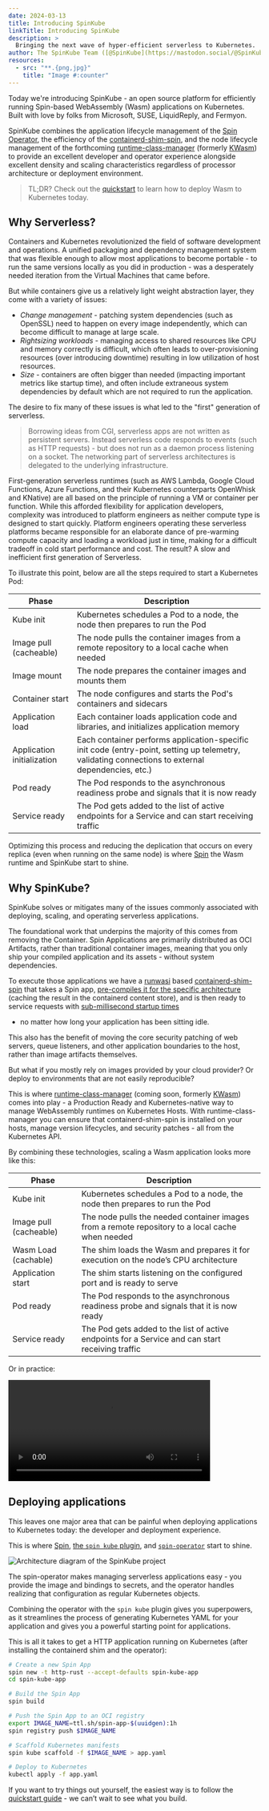 ```yaml
---
date: 2024-03-13
title: Introducing SpinKube
linkTitle: Introducing SpinKube
description: >
  Bringing the next wave of hyper-efficient serverless to Kubernetes.
author: The SpinKube Team ([@SpinKube](https://mastodon.social/@SpinKube))
resources:
  - src: "**.{png,jpg}"
    title: "Image #:counter"
---
```

Today we're introducing SpinKube - an open source platform for efficiently running Spin-based
WebAssembly (Wasm) applications on Kubernetes. Built with love by folks from Microsoft, SUSE,
LiquidReply, and Fermyon.

SpinKube combines the application lifecycle management of the [Spin Operator][spin-operator], the
efficiency of the [containerd-shim-spin][containerd-shim-spin], and the node lifecycle management of
the forthcoming [runtime-class-manager][runtime-class-manager] (formerly [KWasm][kwasm]) to provide
an excellent developer and operator experience alongside excellent density and scaling
characteristics regardless of processor architecture or deployment environment.

>
> TL;DR? Check out the [quickstart][quickstart] to learn how to deploy Wasm to Kubernetes today.
>

## Why Serverless?

Containers and Kubernetes revolutionized the field of software development and operations. A unified
packaging and dependency management system that was flexible enough to allow most applications to
become portable - to run the same versions locally as you did in production - was a desperately
needed iteration from the Virtual Machines that came before.

But while containers give us a relatively light weight abstraction layer, they come with a variety
of issues:

- *Change management* - patching system dependencies (such as OpenSSL) need to happen on every image
  independently, which can become difficult to manage at large scale.
- *Rightsizing workloads* - managing access to shared resources like CPU and memory correctly is
  difficult, which often leads to over-provisioning resources (over introducing downtime) resulting
  in low utilization of host resources.
- *Size* - containers are often bigger than needed (impacting important metrics like startup time),
  and often include extraneous system dependencies by default which are not required to run the
  application.

The desire to fix many of these issues is what led to the "first" generation of serverless.

>
> Borrowing ideas from CGI, serverless apps are not written as persistent servers. Instead
> serverless code responds to events (such as HTTP requests) - but does not run as a daemon process
> listening on a socket. The networking part of serverless architectures is delegated to the
> underlying infrastructure.
>

First-generation serverless runtimes (such as AWS Lambda, Google Cloud Functions, Azure Functions,
and their Kubernetes counterparts OpenWhisk and KNative) are all based on the principle of running a
VM or container per function. While this afforded flexibility for application developers, complexity
was introduced to platform engineers as neither compute type is designed to start quickly. Platform
engineers operating these serverless platforms became responsible for an elaborate dance of
pre-warming compute capacity and loading a workload just in time, making for a difficult tradeoff in
cold start performance and cost. The result? A slow and inefficient first generation of Serverless.

To illustrate this point, below are all the steps required to start a Kubernetes Pod:

| Phase | Description |
| --- | --- |
| Kube init | Kubernetes schedules a Pod to a node, the node then prepares to run the Pod |
| Image pull (cacheable) | The node pulls the container images from a remote repository to a local cache when needed |
| Image mount | The node prepares the container images and mounts them |
| Container start | The node configures and starts the Pod's containers and sidecars |
| Application load | Each container loads application code and libraries, and initializes application memory |
| Application initialization | Each container performs application-specific init code (entry-point, setting up telemetry, validating connections to external dependencies, etc.) |
| Pod ready | The Pod responds to the asynchronous readiness probe and signals that it is now ready |
| Service ready | The Pod gets added to the list of active endpoints for a Service and can start receiving traffic |

Optimizing this process and reducing the deplication that occurs on every replica (even when running
on the same node) is where [Spin][spin] the Wasm runtime and SpinKube start to shine.

## Why SpinKube?

SpinKube solves or mitigates many of the issues commonly associated with deploying, scaling, and
operating serverless applications.

The foundational work that underpins the majority of this comes from removing the Container. Spin
Applications are primarily distributed as OCI Artifacts, rather than traditional container images,
meaning that you only ship your compiled application and its assets - without system dependencies.

To execute those applications we have a [runwasi](https://github.com/containerd/runwasi) based
[containerd-shim-spin](https://github.com/spinframework/containerd-shim-spin/) that takes a Spin app,
[pre-compiles it for the specific
architecture](https://github.com/spinframework/containerd-shim-spin/pull/32) (caching the result in the
containerd content store), and is then ready to service requests with [sub-millisecond startup
times](https://fermyon.github.io/spin-benchmarks/criterion/reports/spin-executor_sleep-1ms/index.html)
- no matter how long your application has been sitting idle.

This also has the benefit of moving the core security patching of web servers, queue listeners, and
other application boundaries to the host, rather than image artifacts themselves.

But what if you mostly rely on images provided by your cloud provider? Or deploy to environments
that are not easily reproducible?

This is where [runtime-class-manager][runtime-class-manager] (coming soon, formerly [KWasm][kwasm])
comes into play - a Production Ready and Kubernetes-native way to manage WebAssembly runtimes on
Kubernetes Hosts. With runtime-class-manager you can ensure that containerd-shim-spin is installed
on your hosts, manage version lifecycles, and security patches - all from the Kubernetes API.

By combining these technologies, scaling a Wasm application looks more like this:

| Phase | Description |
| --- | --- |
| Kube init | Kubernetes schedules a Pod to a node, the node then prepares to run the Pod |
| Image pull (cacheable) | The node pulls the needed container images from a remote repository to a local cache when needed |
| Wasm Load (cachable) | The shim loads the Wasm and prepares it for execution on the node’s CPU architecture |
| Application start | The shim starts listening on the configured port and is ready to serve |
| Pod ready | The Pod responds to the asynchronous readiness probe and signals that it is now ready |
| Service ready | The Pod gets added to the list of active endpoints for a Service and can start receiving traffic |

Or in practice:

<video src="spinkube-scaling.mp4" width="80%" controls></video>


## Deploying applications

This leaves one major area that can be painful when deploying applications to Kubernetes today: the
developer and deployment experience.

This is where [Spin][spin], [the `spin kube` plugin](https://github.com/spinframework/spin-plugin-kube),
and [`spin-operator`][spin-operator] start to shine.

![Architecture diagram of the SpinKube project](spinkube-diagram.png)

The spin-operator makes managing serverless applications easy - you provide the image and bindings
to secrets, and the operator handles realizing that configuration as regular Kubernetes objects.

Combining the operator with the `spin kube` plugin gives you superpowers, as it streamlines the
process of generating Kubernetes YAML for your application and gives you a powerful starting point
for applications.

This is all it takes to get a HTTP application running on Kubernetes (after installing the
containerd shim and the operator):

```bash
# Create a new Spin App
spin new -t http-rust --accept-defaults spin-kube-app
cd spin-kube-app

# Build the Spin App
spin build

# Push the Spin App to an OCI registry
export IMAGE_NAME=ttl.sh/spin-app-$(uuidgen):1h
spin registry push $IMAGE_NAME

# Scaffold Kubernetes manifests
spin kube scaffold -f $IMAGE_NAME > app.yaml

# Deploy to Kubernetes
kubectl apply -f app.yaml
```

If you want to try things out yourself, the easiest way is to follow the [quickstart
guide][quickstart] - we can’t wait to see what you build.

[spin-operator]: https://github.com/spinframework/spin-operator
[containerd-shim-spin]: https://github.com/spinframework/containerd-shim-spin
[runtime-class-manager]: https://github.com/spinframework/runtime-class-manager
[spin]: https://github.com/fermyon/spin
[quickstart]: https://www.spinkube.dev/docs/spin-operator/quickstart/
[kwasm]: https://kwasm.sh/
